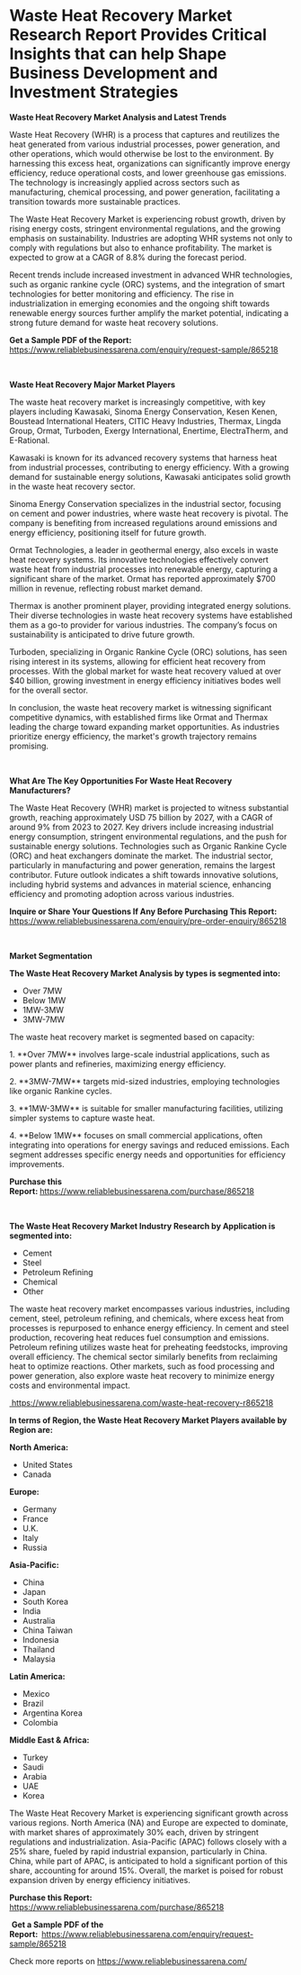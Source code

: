 <p><h1>Waste Heat Recovery Market Research Report Provides Critical Insights that can help Shape Business Development and Investment Strategies</h1></p><p><strong>Waste Heat Recovery Market Analysis and Latest Trends</strong></p>
<p><p>Waste Heat Recovery (WHR) is a process that captures and reutilizes the heat generated from various industrial processes, power generation, and other operations, which would otherwise be lost to the environment. By harnessing this excess heat, organizations can significantly improve energy efficiency, reduce operational costs, and lower greenhouse gas emissions. The technology is increasingly applied across sectors such as manufacturing, chemical processing, and power generation, facilitating a transition towards more sustainable practices.</p><p>The Waste Heat Recovery Market is experiencing robust growth, driven by rising energy costs, stringent environmental regulations, and the growing emphasis on sustainability. Industries are adopting WHR systems not only to comply with regulations but also to enhance profitability. The market is expected to grow at a CAGR of 8.8% during the forecast period. </p><p>Recent trends include increased investment in advanced WHR technologies, such as organic rankine cycle (ORC) systems, and the integration of smart technologies for better monitoring and efficiency. The rise in industrialization in emerging economies and the ongoing shift towards renewable energy sources further amplify the market potential, indicating a strong future demand for waste heat recovery solutions.</p></p>
<p><strong>Get a Sample PDF of the Report:&nbsp;</strong> <a href="https://www.reliablebusinessarena.com/enquiry/request-sample/865218?utm_campaign=2225&utm_medium=2&utm_source=Github&utm_content=ia&utm_term=13022025&utm_id=waste-heat-recovery">https://www.reliablebusinessarena.com/enquiry/request-sample/865218</a></p>
<p>&nbsp;</p>
<p><strong>Waste Heat Recovery Major Market Players</strong></p>
<p><p>The waste heat recovery market is increasingly competitive, with key players including Kawasaki, Sinoma Energy Conservation, Kesen Kenen, Boustead International Heaters, CITIC Heavy Industries, Thermax, Lingda Group, Ormat, Turboden, Exergy International, Enertime, ElectraTherm, and E-Rational. </p><p>Kawasaki is known for its advanced recovery systems that harness heat from industrial processes, contributing to energy efficiency. With a growing demand for sustainable energy solutions, Kawasaki anticipates solid growth in the waste heat recovery sector.</p><p>Sinoma Energy Conservation specializes in the industrial sector, focusing on cement and power industries, where waste heat recovery is pivotal. The company is benefiting from increased regulations around emissions and energy efficiency, positioning itself for future growth.</p><p>Ormat Technologies, a leader in geothermal energy, also excels in waste heat recovery systems. Its innovative technologies effectively convert waste heat from industrial processes into renewable energy, capturing a significant share of the market. Ormat has reported approximately $700 million in revenue, reflecting robust market demand.</p><p>Thermax is another prominent player, providing integrated energy solutions. Their diverse technologies in waste heat recovery systems have established them as a go-to provider for various industries. The company’s focus on sustainability is anticipated to drive future growth.</p><p>Turboden, specializing in Organic Rankine Cycle (ORC) solutions, has seen rising interest in its systems, allowing for efficient heat recovery from processes. With the global market for waste heat recovery valued at over $40 billion, growing investment in energy efficiency initiatives bodes well for the overall sector.</p><p>In conclusion, the waste heat recovery market is witnessing significant competitive dynamics, with established firms like Ormat and Thermax leading the charge toward expanding market opportunities. As industries prioritize energy efficiency, the market's growth trajectory remains promising.</p></p>
<p>&nbsp;</p>
<p><strong>What Are The Key Opportunities For Waste Heat Recovery Manufacturers?</strong></p>
<p><p>The Waste Heat Recovery (WHR) market is projected to witness substantial growth, reaching approximately USD 75 billion by 2027, with a CAGR of around 9% from 2023 to 2027. Key drivers include increasing industrial energy consumption, stringent environmental regulations, and the push for sustainable energy solutions. Technologies such as Organic Rankine Cycle (ORC) and heat exchangers dominate the market. The industrial sector, particularly in manufacturing and power generation, remains the largest contributor. Future outlook indicates a shift towards innovative solutions, including hybrid systems and advances in material science, enhancing efficiency and promoting adoption across various industries.</p></p>
<p><strong>Inquire or Share Your Questions If Any Before Purchasing This Report:</strong> <a href="https://www.reliablebusinessarena.com/enquiry/pre-order-enquiry/865218?utm_campaign=2225&utm_medium=2&utm_source=Github&utm_content=ia&utm_term=13022025&utm_id=waste-heat-recovery">https://www.reliablebusinessarena.com/enquiry/pre-order-enquiry/865218</a></p>
<p>&nbsp;</p>
<p><strong>Market Segmentation</strong></p>
<p><strong>The Waste Heat Recovery Market Analysis by types is segmented into:</strong></p>
<p><ul><li>Over 7MW</li><li>Below 1MW</li><li>1MW-3MW</li><li>3MW-7MW</li></ul></p>
<p><p>The waste heat recovery market is segmented based on capacity: </p><p>1. **Over 7MW** involves large-scale industrial applications, such as power plants and refineries, maximizing energy efficiency.</p><p>2. **3MW-7MW** targets mid-sized industries, employing technologies like organic Rankine cycles.</p><p>3. **1MW-3MW** is suitable for smaller manufacturing facilities, utilizing simpler systems to capture waste heat.</p><p>4. **Below 1MW** focuses on small commercial applications, often integrating into operations for energy savings and reduced emissions. Each segment addresses specific energy needs and opportunities for efficiency improvements.</p></p>
<p><strong>Purchase this Report:&nbsp;</strong><a href="https://www.reliablebusinessarena.com/purchase/865218?utm_campaign=2225&utm_medium=2&utm_source=Github&utm_content=ia&utm_term=13022025&utm_id=waste-heat-recovery">https://www.reliablebusinessarena.com/purchase/865218</a></p>
<p>&nbsp;</p>
<p><strong>The Waste Heat Recovery Market Industry Research by Application is segmented into:</strong></p>
<p><ul><li>Cement</li><li>Steel</li><li>Petroleum Refining</li><li>Chemical</li><li>Other</li></ul></p>
<p><p>The waste heat recovery market encompasses various industries, including cement, steel, petroleum refining, and chemicals, where excess heat from processes is repurposed to enhance energy efficiency. In cement and steel production, recovering heat reduces fuel consumption and emissions. Petroleum refining utilizes waste heat for preheating feedstocks, improving overall efficiency. The chemical sector similarly benefits from reclaiming heat to optimize reactions. Other markets, such as food processing and power generation, also explore waste heat recovery to minimize energy costs and environmental impact.</p></p>
<p><a href="https://www.reliablebusinessarena.com/waste-heat-recovery-r865218?utm_campaign=2225&utm_medium=2&utm_source=Github&utm_content=ia&utm_term=13022025&utm_id=waste-heat-recovery">&nbsp;https://www.reliablebusinessarena.com/waste-heat-recovery-r865218</a></p>
<p><strong>In terms of Region, the Waste Heat Recovery Market Players available by Region are:</strong></p>
<p>
    <p> <strong> North America: </strong>
        <ul>
            <li>United States</li>
            <li>Canada</li>
        </ul>
        </p> 
    <p> <strong> Europe: </strong>
        <ul>
            <li>Germany</li>
            <li>France</li>
            <li>U.K.</li>
            <li>Italy</li>
            <li>Russia</li>
        </ul>
        </p> 
    <p> <strong> Asia-Pacific: </strong>
        <ul>
            <li>China</li>
            <li>Japan</li>
            <li>South Korea</li>
            <li>India</li>
            <li>Australia</li>
            <li>China Taiwan</li>
            <li>Indonesia</li>
            <li>Thailand</li>
            <li>Malaysia</li>
        </ul>
        </p> 
    <p> <strong> Latin America: </strong>
        <ul>
            <li>Mexico</li>
            <li>Brazil</li>
            <li>Argentina Korea</li>
            <li>Colombia</li>
        </ul>
        </p> 
    <p> <strong> Middle East & Africa: </strong>
        <ul>
            <li>Turkey</li>
            <li>Saudi</li>
            <li>Arabia</li>
            <li>UAE</li>
            <li>Korea</li>
        </ul>
    </p>
    </p>
<p><p>The Waste Heat Recovery Market is experiencing significant growth across various regions. North America (NA) and Europe are expected to dominate, with market shares of approximately 30% each, driven by stringent regulations and industrialization. Asia-Pacific (APAC) follows closely with a 25% share, fueled by rapid industrial expansion, particularly in China. China, while part of APAC, is anticipated to hold a significant portion of this share, accounting for around 15%. Overall, the market is poised for robust expansion driven by energy efficiency initiatives.</p></p>
<p><strong>Purchase this Report: </strong><a href="https://www.reliablebusinessarena.com/purchase/865218?utm_campaign=2225&utm_medium=2&utm_source=Github&utm_content=ia&utm_term=13022025&utm_id=waste-heat-recovery">https://www.reliablebusinessarena.com/purchase/865218</a></p>
<p>&nbsp;<strong>Get a Sample PDF of the Report:&nbsp;&nbsp;</strong><a href="https://www.reliablebusinessarena.com/enquiry/request-sample/865218?utm_campaign=2225&utm_medium=2&utm_source=Github&utm_content=ia&utm_term=13022025&utm_id=waste-heat-recovery">https://www.reliablebusinessarena.com/enquiry/request-sample/865218</a></p>
<p><strong></strong></p>
<p>Check more reports on <a href="https://www.reliablebusinessarena.com/?utm_campaign=2225&utm_medium=2&utm_source=Github&utm_content=ia&utm_term=13022025&utm_id=waste-heat-recovery">https://www.reliablebusinessarena.com/</a></p>